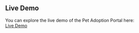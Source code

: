 ## Live Demo

You can explore the live demo of the Pet Adoption Portal here:  
[Live Demo](https://6769a4b9632143c6f6a325cc--musical-hummingbird-2d63cb.netlify.app/)
